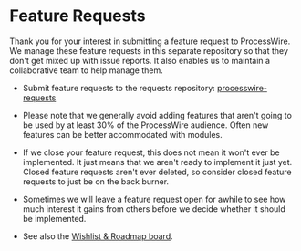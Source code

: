 # Feature Requests

Thank you for your interest in submitting a feature request to ProcessWire. We manage these 
feature requests in this separate repository so that they don't get mixed up with issue 
reports. It also enables us to maintain a collaborative team to help manage them. 

- Submit feature requests to the requests repository:
  [processwire-requests](https://github.com/processwire/processwire-requests/issues)
  
- Please note that we generally avoid adding features that aren't going to be used by at least
  30% of the ProcessWire audience. Often new features can be better accommodated with modules. 
  
- If we close your feature request, this does not mean it won't ever be implemented. It just means
  that we aren't ready to implement it just yet. Closed feature requests aren't ever deleted, so 
  consider closed feature requests to just be on the back burner. 
  
- Sometimes we will leave a feature request open for awhile to see how much interest it gains from
  others before we decide whether it should be implemented. 
  
- See also the [Wishlist & Roadmap board](https://processwire.com/talk/forum/5-wishlist-roadmap/).  
  
